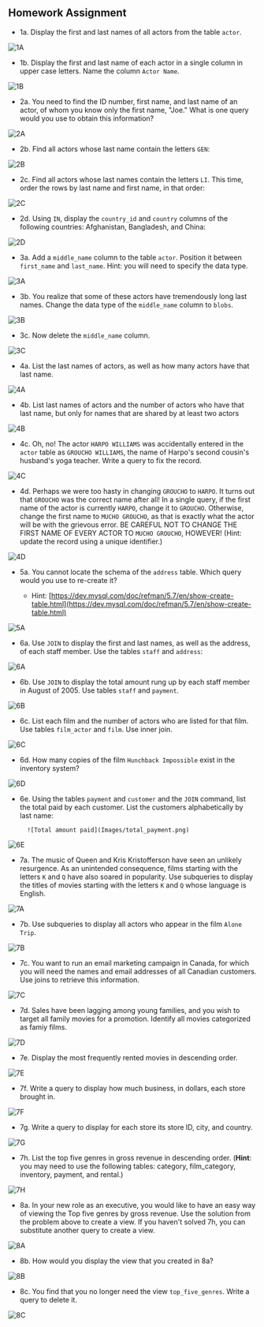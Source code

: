 ## Homework Assignment

* 1a. Display the first and last names of all actors from the table `actor`. 

![1A](images/1A.png)

* 1b. Display the first and last name of each actor in a single column in upper case letters. Name the column `Actor Name`. 

![1B](images/1B.png)

* 2a. You need to find the ID number, first name, and last name of an actor, of whom you know only the first name, "Joe." What is one query would you use to obtain this information?

![2A](images/2A.png)
  	
* 2b. Find all actors whose last name contain the letters `GEN`:

![2B](images/2B.png)
  	
* 2c. Find all actors whose last names contain the letters `LI`. This time, order the rows by last name and first name, in that order:

![2C](images/2C.png)

* 2d. Using `IN`, display the `country_id` and `country` columns of the following countries: Afghanistan, Bangladesh, and China:

![2D](images/2D.png)

* 3a. Add a `middle_name` column to the table `actor`. Position it between `first_name` and `last_name`. Hint: you will need to specify the data type.

![3A](images/3A.png)
  	
* 3b. You realize that some of these actors have tremendously long last names. Change the data type of the `middle_name` column to `blobs`.

![3B](images/3B.png)

* 3c. Now delete the `middle_name` column.

![3C](images/3C.png)

* 4a. List the last names of actors, as well as how many actors have that last name.

![4A](images/4A.png)
  	
* 4b. List last names of actors and the number of actors who have that last name, but only for names that are shared by at least two actors

![4B](images/4B.png)
  	
* 4c. Oh, no! The actor `HARPO WILLIAMS` was accidentally entered in the `actor` table as `GROUCHO WILLIAMS`, the name of Harpo's second cousin's husband's yoga teacher. Write a query to fix the record.

![4C](images/4C.png)
  	
* 4d. Perhaps we were too hasty in changing `GROUCHO` to `HARPO`. It turns out that `GROUCHO` was the correct name after all! In a single query, if the first name of the actor is currently `HARPO`, change it to `GROUCHO`. Otherwise, change the first name to `MUCHO GROUCHO`, as that is exactly what the actor will be with the grievous error. BE CAREFUL NOT TO CHANGE THE FIRST NAME OF EVERY ACTOR TO `MUCHO GROUCHO`, HOWEVER! (Hint: update the record using a unique identifier.)

![4D](images/4D.png)

* 5a. You cannot locate the schema of the `address` table. Which query would you use to re-create it? 

  * Hint: [https://dev.mysql.com/doc/refman/5.7/en/show-create-table.html](https://dev.mysql.com/doc/refman/5.7/en/show-create-table.html)

![5A](images/5A.png)

* 6a. Use `JOIN` to display the first and last names, as well as the address, of each staff member. Use the tables `staff` and `address`:

![6A](images/6A.png)

* 6b. Use `JOIN` to display the total amount rung up by each staff member in August of 2005. Use tables `staff` and `payment`. 

![6B](images/6B.png)
  	
* 6c. List each film and the number of actors who are listed for that film. Use tables `film_actor` and `film`. Use inner join.

![6C](images/6C.png)
  	
* 6d. How many copies of the film `Hunchback Impossible` exist in the inventory system?

![6D](images/6D.png)

* 6e. Using the tables `payment` and `customer` and the `JOIN` command, list the total paid by each customer. List the customers alphabetically by last name:

  ```
  	![Total amount paid](Images/total_payment.png)
  ```

![6E](images/6E.png)

* 7a. The music of Queen and Kris Kristofferson have seen an unlikely resurgence. As an unintended consequence, films starting with the letters `K` and `Q` have also soared in popularity. Use subqueries to display the titles of movies starting with the letters `K` and `Q` whose language is English. 

![7A](images/7A.png)

* 7b. Use subqueries to display all actors who appear in the film `Alone Trip`.

![7B](images/7B.png)
   
* 7c. You want to run an email marketing campaign in Canada, for which you will need the names and email addresses of all Canadian customers. Use joins to retrieve this information.

![7C](images/7C.png)

* 7d. Sales have been lagging among young families, and you wish to target all family movies for a promotion. Identify all movies categorized as famiy films.

![7D](images/7D.png)

* 7e. Display the most frequently rented movies in descending order.

![7E](images/7E.png)
  	
* 7f. Write a query to display how much business, in dollars, each store brought in.

![7F](images/7F.png)

* 7g. Write a query to display for each store its store ID, city, and country.

![7G](images/7G.png)

* 7h. List the top five genres in gross revenue in descending order. (**Hint**: you may need to use the following tables: category, film_category, inventory, payment, and rental.)

![7H](images/7H.png)
  	
* 8a. In your new role as an executive, you would like to have an easy way of viewing the Top five genres by gross revenue. Use the solution from the problem above to create a view. If you haven't solved 7h, you can substitute another query to create a view.

![8A](images/8A-8C.png)
  	
* 8b. How would you display the view that you created in 8a?

![8B](images/8B.png)

* 8c. You find that you no longer need the view `top_five_genres`. Write a query to delete it.

![8C](images/8A-8C.png)
